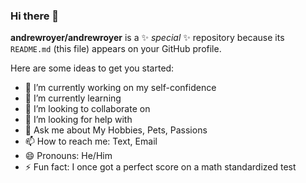 ### Hi there 👋


**andrewroyer/andrewroyer** is a ✨ _special_ ✨ repository because its `README.md` (this file) appears on your GitHub profile.

Here are some ideas to get you started:

- 🔭 I’m currently working on my self-confidence 
- 🌱 I’m currently learning 
- 👯 I’m looking to collaborate on 
- 🤔 I’m looking for help with 
- 💬 Ask me about My Hobbies, Pets, Passions
- 📫 How to reach me: Text, Email
- 😄 Pronouns: He/Him
- ⚡ Fun fact: I once got a perfect score on a math standardized test
